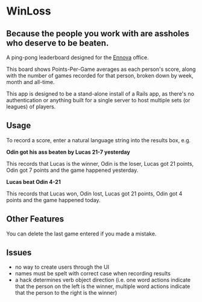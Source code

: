 # WinLoss
## Because the people you work with are assholes who deserve to be beaten.

A ping-pong leaderboard designed for the [Ennova](http://ennova.com.au) office.

This board shows Points-Per-Game averages as each person's score, along with the number of games recorded for that person, broken down by week, month and all-time.

This app is designed to be a stand-alone install of a Rails app, as there's no authentication or anything built for a single server to host multiple sets (or leagues) of players.

## Usage

To record a score, enter a natural language string into the results box, e.g.

**Odin got his ass beaten by Lucas 21-7 yesterday**

This records that Lucas is the winner, Odin is the loser, Lucas got 21 points, Odin got 7 points and the game happened yesterday.

**Lucas beat Odin 4-21**

This records that Lucas won, Odin lost, Lucas got 21 points, Odin got 4 points and the game happened today.

## Other Features

You can delete the last game entered if you made a mistake.

## Issues

- no way to create users through the UI
- names must be spelt with correct case when recording results
- a hack determines verb object direction (i.e. one word actions indicate that the person on the left is the winner, multiple word actions indicate that the person to the right is the winner)
